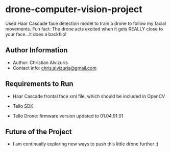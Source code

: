# drone-computer-vision-project

Used Haar Cascade face detection model to train a drone to follow my facial movements. Fun fact: The drone acts excited when it gets REALLY close to your face...it does a backflip!

## Author Information

- Author: Christian Alvizuris
- Contact info: chris.alvizuris@gmail.com

## Requirements to Run

- Haar Cascade frontal face xml file, which should be included in OpenCV

- Tello SDK

- Tello Drone: firmware version updated to 01.04.91.01

## Future of the Project

- I am continually exploring new ways to push this little drone further ;)

